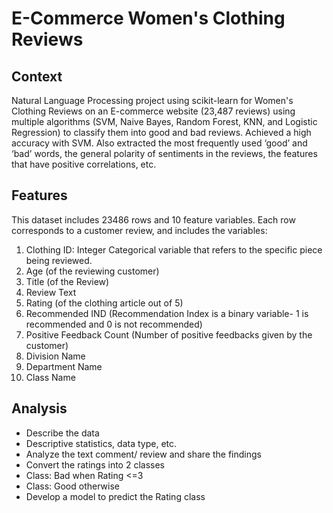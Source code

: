 # E-Commerce Women's Clothing Reviews

## Context

Natural Language Processing project using scikit-learn for Women's Clothing Reviews on an E-commerce website (23,487 reviews) using
multiple algorithms (SVM, Naive Bayes, Random Forest, KNN, and Logistic Regression) to classify them into good and bad reviews. Achieved 
a high accuracy with SVM. Also extracted the most frequently used ‘good’ and ‘bad’ words, the general polarity of sentiments in the 
reviews, the features that have positive correlations, etc.    

## Features 
This dataset includes 23486 rows and 10 feature variables. Each row corresponds to a customer review, and includes the variables:

1. Clothing ID: Integer Categorical variable that refers to the specific piece being reviewed.
2. Age (of the reviewing customer)
3. Title (of the Review)
4. Review Text
5. Rating (of the clothing article out of 5)
6. Recommended IND (Recommendation Index is a binary variable- 1 is recommended and 0 is not recommended)
7. Positive Feedback Count (Number of positive feedbacks given by the customer)
8. Division Name
9. Department Name
10. Class Name

## Analysis       
- Describe the data     
- Descriptive statistics, data type, etc.    
- Analyze the text comment/ review and share the findings  
- Convert the ratings into 2 classes  
- Class: Bad when Rating <=3  
- Class: Good otherwise   
- Develop a model to predict the Rating class 
